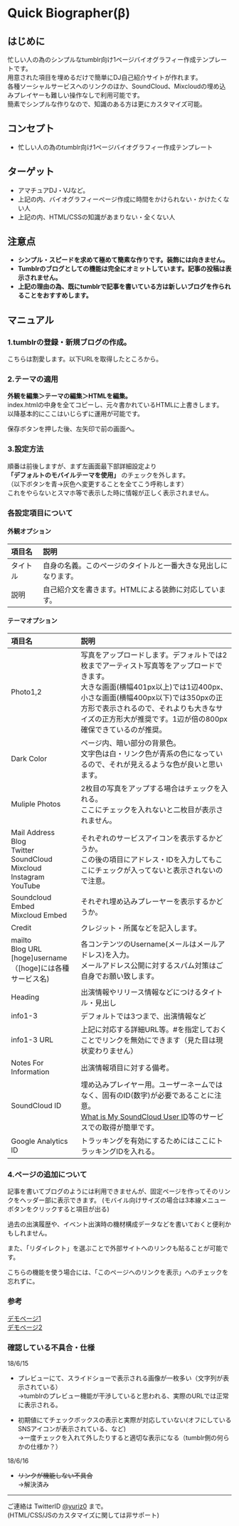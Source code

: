 # Quick Biographer(β)

## はじめに
忙しい人の為のシンプルなtumblr向け1ページバイオグラフィー作成テンプレートです。  
用意された項目を埋めるだけで簡単にDJ自己紹介サイトが作れます。  
各種ソーシャルサービスへのリンクのほか、SoundCloud、Mixcloudの埋め込みプレイヤーも難しい操作なしで利用可能です。  
簡素でシンプルな作りなので、知識のある方は更にカスタマイズ可能。


## コンセプト

* 忙しい人の為のtumblr向け1ページバイオグラフィー作成テンプレート


## ターゲット

* アマチュアDJ・VJなど。
* 上記の内、バイオグラフィーページ作成に時間をかけられない・かけたくない人
* 上記の内、HTML/CSSの知識があまりない・全くない人

## 注意点

* **シンプル・スピードを求めて極めて簡素な作りです。装飾には向きません。**
* **Tumblrのブログとしての機能は完全にオミットしています。記事の投稿は表示されません。**
* **上記の理由の為、既にtumblrで記事を書いている方は新しいブログを作られることをおすすめします。**


## マニュアル

### 1.tumblrの登録・新規ブログの作成。
こちらは割愛します。以下URLを取得したところから。

### 2.テーマの適用
**外観を編集＞テーマの編集＞HTMLを編集。**   
index.htmlの中身を全てコピーし、元々書かれているHTMLに上書きします。  
以降基本的にここはいじらずに運用が可能です。

保存ボタンを押した後、左矢印で前の画面へ。

### 3.設定方法
順番は前後しますが、まず左画面最下部詳細設定より  
**「デフォルトのモバイルテーマを使用」** のチェックを外します。  
（以下ボタンを青→灰色へ変更することを全てこう呼称します）  
これをやらないとスマホ等で表示した時に情報が正しく表示されません。


### 各設定項目について

#### 外観オプション


|項目名          |説明          |
|:--------------|:------------|
| タイトル       |自身の名義。このページのタイトルと一番大きな見出しになります。| 
| 説明          |自己紹介文を書きます。HTMLによる装飾に対応しています。  | 

#### テーマオプション

|項目名          |説明          |
|:--------------|:------------|
| Photo1,2       |写真をアップロードします。デフォルトでは2枚までアーティスト写真等をアップロードできます。<br>大きな画面(横幅401px以上)では1辺400px、小さな画面(横幅400px以下)では350pxの正方形で表示されるので、それよりも大きなサイズの正方形大が推奨です。1辺が倍の800px確保できているのが推奨。| 
| Dark Color    | ページ内、暗い部分の背景色。<br>文字色は白・リンク色が青系の色になっているので、それが見えるような色が良いと思います。  | 
| Muliple Photos | 2枚目の写真をアップする場合はチェックを入れる。<br>ここにチェックを入れないと二枚目が表示されません。| 
| Mail Address<br>Blog<br>Twitter<br>SoundCloud<br>Mixcloud<br>Instagram<br>YouTube  |それぞれのサービスアイコンを表示するかどうか。<br>この後の項目にアドレス・IDを入力してもここにチェックが入ってないと表示されないので注意。| 
|Soundcloud Embed<br>Mixcloud Embed| それぞれ埋め込みプレーヤーを表示するかどうか。 | 
|Credit       | クレジット・所属などを記入します。    | 
| mailto<br>Blog URL<br>[hoge]username<br>（[hoge]には各種サービス名)       |各コンテンツのUsername(メールはメールアドレス)を入力。<br>メールアドレス公開に対するスパム対策はご自身でお願い致します。| 
| Heading       | 出演情報やリリース情報などにつけるタイトル・見出し    | 
| info1-3       | デフォルトでは3つまで、出演情報など    | 
| info1-3 URL       | 上記に対応する詳細URL等。#を指定しておくことでリンクを無効にできます（見た目は現状変わりません）    | 
|Notes For Information|出演情報項目に対する備考。|
|SoundCloud ID|埋め込みプレイヤー用。ユーザーネームではなく、固有のID(数字)が必要であることに注意。<br>[What is My SoundCloud User ID](https://helgesverre.com/soundcloud/)等のサービスでの取得が簡単です。|
|Google Analytics ID|トラッキングを有効にするためにはここにトラッキングIDを入れる。|


### 4.ページの追加について

記事を書いてブログのようには利用できませんが、固定ページを作ってそのリンクをヘッダー部に表示できます。
(モバイル向けサイズの場合は3本線メニューボタンをクリックすると項目が出る)

過去の出演履歴や、イベント出演時の機材構成データなどを書いておくと便利かもしれません。

また、「リダイレクト」を選ぶことで外部サイトへのリンクも貼ることが可能です。

こちらの機能を使う場合には、「このページへのリンクを表示」へのチェックを忘れずに。


### 参考 
[デモページ1](https://qb-demo1.tumblr.com)  
[デモページ2](https://qb-demo2.tumblr.com)

### 確認している不具合・仕様
18/6/15 
* プレビューにて、スライドショーで表示される画像が一枚多い（文字列が表示されている）  
→tumblrのプレビュー機能が干渉していると思われる、実際のURLでは正常に表示される。

* 初期値にてチェックボックスの表示と実際が対応していない(オフにしているSNSアイコンが表示されている、など)  
→一度チェックを入れて外したりすると適切な表示になる（tumblr側の何らかの仕様か？）

18/6/16
*  ~~リンクが機能しない不具合~~  
→解決済み


---

ご連絡は TwitterID [@yuriz0](https://twitter.com/yuriz0) まで。  
(HTML/CSS/JSのカスタマイズに関しては非サポート)
